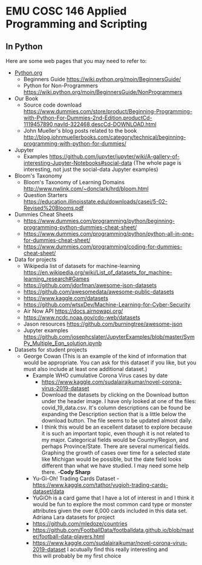 # EMU COSC 146 Applied Programming and Scripting
## In Python

Here are some web pages that you may need to refer to:

- [Python.org](https://www.python.org/)
  - Beginners Guide <https://wiki.python.org/moin/BeginnersGuide/>
  - Python for Non-Programmers <https://wiki.python.org/moin/BeginnersGuide/NonProgrammers>
- Our Book
  - Source code download 
    <https://www.dummies.com/store/product/Beginning-Programming-with-Python-For-Dummies-2nd-Edition.productCd-1119457890,navId-322468,descCd-DOWNLOAD.html>
  - John Mueller's blog posts related to the book
    <http://blog.johnmuellerbooks.com/category/technical/beginning-programming-with-python-for-dummies/>
- Jupyter
  - Examples <https://github.com/jupyter/jupyter/wiki/A-gallery-of-interesting-Jupyter-Notebooks#social-data>
    (The whole page is interesting, not just the social-data Jupyter examples)
- Bloom's Taxonomy
  - Bloom's Taxonomy of Learning Domains <http://www.nwlink.com/~donclark/hrd/bloom.html>
  - Question Starters <https://education.illinoisstate.edu/downloads/casei/5-02-Revised%20Blooms.pdf>
- Dummies Cheat Sheets
  - <https://www.dummies.com/programming/python/beginning-programming-python-dummies-cheat-sheet/>
  - <https://www.dummies.com/programming/python/python-all-in-one-for-dummies-cheat-sheet/>
  - <https://www.dummies.com/programming/coding-for-dummies-cheat-sheet/>
- Data for projects
  - Wikipedia list of datasets for machine-learning 
      <https://en.wikipedia.org/wiki/List_of_datasets_for_machine-learning_research#Games>
  - <https://github.com/jdorfman/awesome-json-datasets>
  - <https://github.com/awesomedata/awesome-public-datasets>
  - <https://www.kaggle.com/datasets>
  - <https://github.com/wtsxDev/Machine-Learning-for-Cyber-Security>
  - Air Now API <https://docs.airnowapi.org/>
  - <https://www.ncdc.noaa.gov/cdo-web/datasets>
  - Jason resources <https://github.com/burningtree/awesome-json>
  - Jupyter examples <https://github.com/josephcslater/JupyterExamples/blob/master/SymPy_Multiple_Eqn_solution.ipynb>
- Datasets for student projects
  - George Cowan (This is an example of the kind of information that would be appropriate. You can ask for this dataset 
    if you like, but you must also include at least one additional dataset.)
    - Example WHO cumulative Corona Virus cases by date 
      - <https://www.kaggle.com/sudalairajkumar/novel-corona-virus-2019-dataset>
      - Download the datasets by clicking on the Download button under the header image. I have only looked at one of the files: 
        covid_19_data.csv. It's column descriptions can be found be expanding the Description section that is a little below 
        the download button. The file seems to be updated almost daily.
      - I think this would be an excellent dataset to explore because it is such an important topic, even though 
        it is not related to my major. Categorical fields would be Country/Region, and perhaps Province/State. 
        There are several numerical fields. Graphing the growth of cases over time for a selected state like 
        Michigan would be possible, but the date field looks different than what we have studied. I may need some help there.
   -**Cody Sharp**
     - Yu-Gi-Oh! Trading Cards Dataset
      -https://www.kaggle.com/tathor/yugioh-trading-cards-dataset/data
      - YuGiOh is a card game that I have a lot of interest in and I think it would be fun to explore the most common card type or              monster attributes given the over 6,000 cards included in this data set.
    Adriana Lara datasets for project
     - https://github.com/mledoze/countries
     - https://github.com/FootballData/footballdata.github.io/blob/master/football-data-players.html
     - https://www.kaggle.com/sudalairajkumar/novel-corona-virus-2019-dataset I acutually find this really interesting and        
     this will probably be my first choice 
     
